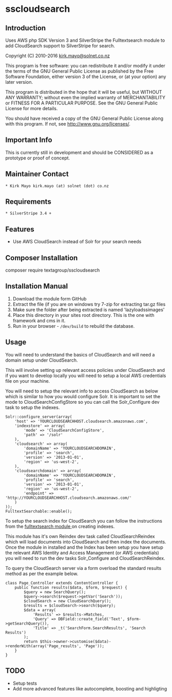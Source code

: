 # sscloudsearch

## Introduction

Uses AWS php SDK Version 3 and SilverStripe the Fulltextsearch module to add CloudSearch
support to SilverStripe for search.

Copyright (C) 2010-2016 kirk.mayo@solnet.co.nz

This program is free software: you can redistribute it and/or modify
it under the terms of the GNU General Public License as published by
the Free Software Foundation, either version 3 of the License, or
(at your option) any later version.

This program is distributed in the hope that it will be useful,
but WITHOUT ANY WARRANTY; without even the implied warranty of
MERCHANTABILITY or FITNESS FOR A PARTICULAR PURPOSE.  See the
GNU General Public License for more details.

You should have received a copy of the GNU General Public License
along with this program.  If not, see <http://www.gnu.org/licenses/>.

## Important Info
This is currently still in development and should be CONSIDERED as a prototype or
proof of concept.


## Maintainer Contact

    * Kirk Mayo kirk.mayo (at) solnet (dot) co.nz

## Requirements

    * SilverStripe 3.4 +

## Features

* Use AWS CloudSearch instead of Solr for your search needs

## Composer Installation

  composer require textagroup/sscloudsearch

## Installation Manual

 1. Download the module form GitHub
 2. Extract the file (if you are on windows try 7-zip for extracting tar.gz files
 3. Make sure the folder after being extracted is named 'lazyloadssimages'
 4. Place this directory in your sites root directory. This is the one with framework and cms in it.
 5. Run in your browser - `/dev/build` to rebuild the database.

## Usage ##

You will need to understand the basics of CloudSearch and will need a domain 
setup under CloudSearch.

This will involve setting up relevant access policies under CloudSearch and if you 
want to develop locally you will need to setup a local AWS credentials file on
your machine.

You will need to setup the relevant info to access CloudSearch as below which is
similar to how you would configure Solr.
It is important to set the mode to CloudSearchConfigStore so you can call the 
Solr_Configure dev task to setup the indexes.

```
Solr::configure_server(array(
    'host' => 'YOURCLOUDSEARCHHOST.cloudsearch.amazonaws.com',
    'indexstore' => array(
        'mode' => 'CloudSearchConfigStore',
        'path' => '/solr'
    ),
    'cloudsearch' => array(
        'domainName' => 'YOURCLOUDSEARCHDOMAIN',
        'profile' => 'search',
        'version' => '2013-01-01',
        'region' => 'us-west-2',
    ),
    'cloudsearchdomain' => array(
        'domainName' => 'YOURCLOUDSEARCHDOMAIN',
        'profile' => 'search',
        'version' => '2013-01-01',
        'region' => 'us-west-2',
        'endpoint' => 'http://YOURCLOUDSEARCHHOST.cloudsearch.amazonaws.com/'
    )
));
FulltextSearchable::enable();
```

To setup the search index for CloudSearch you can follow the instructions from the
[fulltextsearch module ](https://github.com/silverstripe/silverstripe-fulltextsearch/blob/master/docs/en/index.md) on creating indexes.

This module has it's own Reindex dev task called CloudSearchReindex which will
load documents into CloudSearch and then index the documents. 
Once the module in installed and the Index has been setup you have setup the 
relevant AWS Identity and Access Management (or AWS credentials) you will
need to run the dev tasks Solr_Configure and CloudSearchReindex.

To query the CloudSearch server via a form overload the standard results method
as per the example below.

```
class Page_Controller extends ContentController {
	public function results($data, $form, $request) {
        $query = new SearchQuery();
        $query->search($request->getVar('Search'));
        $cloudSearch = new CloudSearchQuery();
        $results = $cloudSearch->search($query);
		$data = array(
			'Results' => $results->Matches,
			'Query' => DBField::create_field('Text', $form->getSearchQuery()),
			'Title' => _t('SearchForm.SearchResults', 'Search Results')
		);
		return $this->owner->customise($data)->renderWith(array('Page_results', 'Page'));
    }
}
```

## TODO ##

* Setup tests
* Add more advanced features like autocomplete, boosting and highligting

